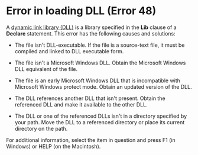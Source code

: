 
# Error in loading DLL (Error 48)

A [dynamic link library (DLL)](b8bdf64f-5920-1ae9-16d0-b26d09524a30.md) is a library specified in the **Lib** clause of a **Declare** statement. This error has the following causes and solutions:



- The file isn't DLL-executable. If the file is a source-text file, it must be compiled and linked to DLL executable form.
    
- The file isn't a Microsoft Windows DLL. Obtain the Microsoft Windows DLL equivalent of the file.
    
- The file is an early Microsoft Windows DLL that is incompatible with Microsoft Windows protect mode. Obtain an updated version of the DLL.
    
- The DLL references another DLL that isn't present. Obtain the referenced DLL and make it available to the other DLL.
    
- The DLL or one of the referenced DLLs isn't in a directory specified by your path. Move the DLL to a referenced directory or place its current directory on the path.
    

For additional information, select the item in question and press F1 (in Windows) or HELP (on the Macintosh).
